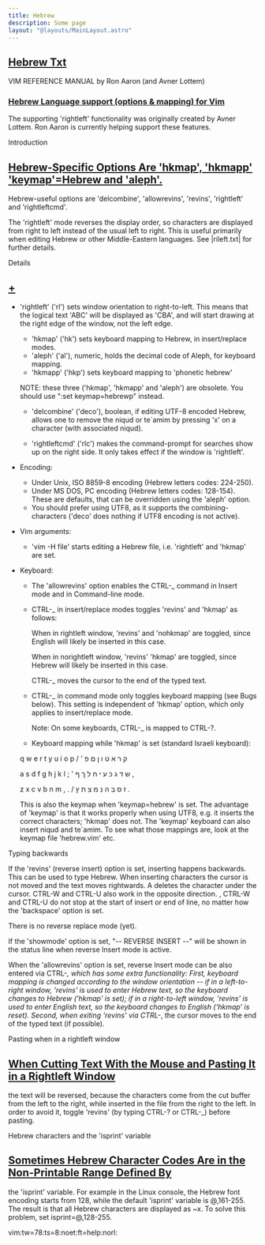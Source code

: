 ```yaml
---
title: Hebrew
description: Some page
layout: "@layouts/MainLayout.astro"
---
```



## <a id="Nvim" class="section-title" href="#Nvim"> Hebrew Txt</a> 

VIM REFERENCE MANUAL    by Ron Aaron (and Avner Lottem)


### <a id="hebrew" class="section-title" href="#hebrew">Hebrew Language support (options & mapping) for Vim</a>

The supporting 'rightleft' functionality was originally created by Avner
Lottem. <alottem at gmail dot com>  Ron Aaron <ron at ronware dot org> is
currently helping support these features.


Introduction


## <a id="" class="section-title" href="#">Hebrew-Specific Options Are 'hkmap', 'hkmapp' 'keymap'=Hebrew and 'aleph'.</a> 

Hebrew-useful options are 'delcombine', 'allowrevins', 'revins', 'rightleft'
and 'rightleftcmd'.

The 'rightleft' mode reverses the display order, so characters are displayed
from right to left instead of the usual left to right.  This is useful
primarily when editing Hebrew or other Middle-Eastern languages.
See |rileft.txt| for further details.

Details


## <a id="Options:" class="section-title" href="#Options:">+</a> 

+  'rightleft' ('rl') sets window orientation to right-to-left.  This means
      that the logical text 'ABC' will be displayed as 'CBA', and will start
      drawing at the right edge of the window, not the left edge.
   +  'hkmap' ('hk') sets keyboard mapping to Hebrew, in insert/replace modes.
   +  'aleph' ('al'), numeric, holds the decimal code of Aleph, for keyboard
      mapping.
   +  'hkmapp' ('hkp') sets keyboard mapping to 'phonetic hebrew'

   NOTE: these three ('hkmap', 'hkmapp' and 'aleph') are obsolete.  You should
	 use ":set keymap=hebrewp" instead.

   +  'delcombine' ('deco'), boolean, if editing UTF-8 encoded Hebrew, allows
      one to remove the niqud or te`amim by pressing 'x' on a character (with
      associated niqud).

   +  'rightleftcmd' ('rlc') makes the command-prompt for searches show up on
      the right side.  It only takes effect if the window is 'rightleft'.

+  Encoding:
   +  Under Unix, ISO 8859-8 encoding (Hebrew letters codes: 224-250).
   +  Under MS DOS, PC encoding (Hebrew letters codes: 128-154).
      These are defaults, that can be overridden using the 'aleph' option.
   +  You should prefer using UTF8, as it supports the combining-characters
      ('deco' does nothing if UTF8 encoding is not active).

+  Vim arguments:
   +  'vim -H file' starts editing a Hebrew file, i.e. 'rightleft' and 'hkmap'
      are set.

+  Keyboard:
   +  The 'allowrevins' option enables the CTRL-_ command in Insert mode and
      in Command-line mode.

   +  CTRL-_ in insert/replace modes toggles 'revins' and 'hkmap' as follows:

      When in rightleft window, 'revins' and 'nohkmap' are toggled, since
      English will likely be inserted in this case.

      When in norightleft window, 'revins' 'hkmap' are toggled, since Hebrew
      will likely be inserted in this case.

      CTRL-_ moves the cursor to the end of the typed text.

   +  CTRL-_ in command mode only toggles keyboard mapping (see Bugs below).
      This setting is independent of 'hkmap' option, which only applies to
      insert/replace mode.

      Note: On some keyboards, CTRL-_ is mapped to CTRL-?.

   +  Keyboard mapping while 'hkmap' is set (standard Israeli keyboard):

	q w e r t y u i o p
	/ ' ק ר א ט ו ן ם פ

	 a s d f g h j k l ; '
	 ש ד ג כ ע י ח ל ך ף ,

	  z x c v b n m , . /
	  ז ס ב ה נ מ צ ת ץ .

      This is also the keymap when 'keymap=hebrew' is set.  The advantage of
      'keymap' is that it works properly when using UTF8, e.g. it inserts the
      correct characters; 'hkmap' does not.  The 'keymap' keyboard can also
      insert niqud and te`amim.  To see what those mappings are, look at the
      keymap file 'hebrew.vim' etc.


Typing backwards

If the 'revins' (reverse insert) option is set, inserting happens backwards.
This can be used to type Hebrew.  When inserting characters the cursor is not
moved and the text moves rightwards.  A <BS> deletes the character under the
cursor.  CTRL-W and CTRL-U also work in the opposite direction.  <BS>, CTRL-W
and CTRL-U do not stop at the start of insert or end of line, no matter how
the 'backspace' option is set.

There is no reverse replace mode (yet).

If the 'showmode' option is set, "-- REVERSE INSERT --" will be shown in the
status line when reverse Insert mode is active.

When the 'allowrevins' option is set, reverse Insert mode can be also entered
via CTRL-_, which has some extra functionality: First, keyboard mapping is
changed according to the window orientation -- if in a left-to-right window,
'revins' is used to enter Hebrew text, so the keyboard changes to Hebrew
('hkmap' is set); if in a right-to-left window, 'revins' is used to enter
English text, so the keyboard changes to English ('hkmap' is reset).  Second,
when exiting 'revins' via CTRL-_, the cursor moves to the end of the typed
text (if possible).


Pasting when in a rightleft window


## <a id="" class="section-title" href="#">When Cutting Text With the Mouse and Pasting It in a Rightleft Window</a> 

the text will be reversed, because the characters come from the cut buffer
from the left to the right, while inserted in the file from the right to
the left.   In order to avoid it, toggle 'revins' (by typing CTRL-? or CTRL-_)
before pasting.


Hebrew characters and the 'isprint' variable


## <a id="" class="section-title" href="#">Sometimes Hebrew Character Codes Are in the Non-Printable Range Defined By</a> 

the 'isprint' variable.  For example in the Linux console, the Hebrew font
encoding starts from 128, while the default 'isprint' variable is @,161-255.
The result is that all Hebrew characters are displayed as ~x.  To solve this
problem, set isprint=@,128-255.


 vim:tw=78:ts=8:noet:ft=help:norl:

